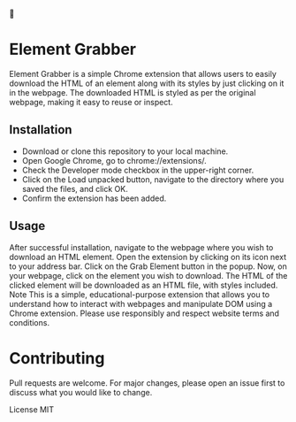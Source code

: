 🍴

# Element Grabber

Element Grabber is a simple Chrome extension that allows users to easily download the HTML of an element along with its styles by just clicking on it in the webpage. The downloaded HTML is styled as per the original webpage, making it easy to reuse or inspect.

## Installation

* Download or clone this repository to your local machine.
* Open Google Chrome, go to chrome://extensions/.
* Check the Developer mode checkbox in the upper-right corner.
* Click on the Load unpacked button, navigate to the directory where you saved the files, and click OK.
* Confirm the extension has been added.

## Usage

After successful installation, navigate to the webpage where you wish to download an HTML element.
Open the extension by clicking on its icon next to your address bar.
Click on the Grab Element button in the popup.
Now, on your webpage, click on the element you wish to download. The HTML of the clicked element will be downloaded as an HTML file, with styles included.
Note
This is a simple, educational-purpose extension that allows you to understand how to interact with webpages and manipulate DOM using a Chrome extension. Please use responsibly and respect website terms and conditions.

# Contributing

Pull requests are welcome. For major changes, please open an issue first to discuss what you would like to change.

License
MIT
